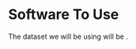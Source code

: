 <h1> <b>Software To Use </b> </h1>
  <p> 
  </p>
<p> 
  The dataset we will be using will be <a href="url"></a>.
</p>
